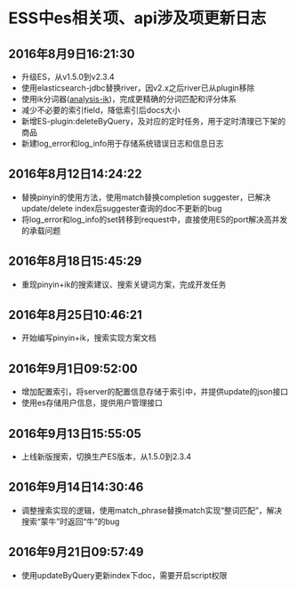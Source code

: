 # ESS中es相关项、api涉及项更新日志

## 2016年8月9日16:21:30
* 升级ES，从v1.5.0到v2.3.4
* 使用elasticsearch-jdbc替换river，因v2.x之后river已从plugin移除
* 使用ik分词器([analysis-ik]())，完成更精确的分词匹配和评分体系
* 减少不必要的索引field，降低索引后docs大小
* 新增ES-plugin:deleteByQuery，及对应的定时任务，用于定时清理已下架的商品
* 新建log_error和log_info用于存储系统错误日志和信息日志

## 2016年8月12日14:24:22
* 替换pinyin的使用方法，使用match替换completion suggester，已解决update/delete index后suggester查询的doc不更新的bug
* 将log_error和log_info的set转移到request中，直接使用ES的port解决高并发的承载问题

## 2016年8月18日15:45:29
* 重现pinyin+ik的搜索建议、搜索关键词方案，完成开发任务

## 2016年8月25日10:46:21
* 开始编写pinyin+ik，搜索实现方案文档

## 2016年9月1日09:52:00
 * 增加配置索引，将server的配置信息存储于索引中，并提供update的json接口
 * 使用es存储用户信息，提供用户管理接口

## 2016年9月13日15:55:05
 * 上线新版搜索，切换生产ES版本，从1.5.0到2.3.4

## 2016年9月14日14:30:46
 * 调整搜索实现的逻辑，使用match_phrase替换match实现“整词匹配”，解决搜索“蒙牛”时返回“牛”的bug

## 2016年9月21日09:57:49
 * 使用updateByQuery更新index下doc，需要开启script权限
